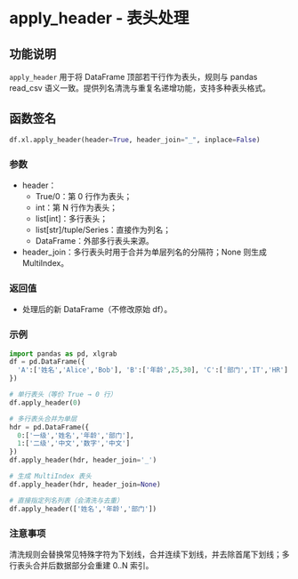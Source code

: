 # apply_header - 表头处理

## 功能说明

`apply_header` 用于将 DataFrame 顶部若干行作为表头，规则与 pandas read_csv 语义一致。提供列名清洗与重复名递增功能，支持多种表头格式。

## 函数签名

```python
df.xl.apply_header(header=True, header_join="_", inplace=False)
```

### 参数
- header：
  - True/0：第 0 行作为表头；
  - int：第 N 行作为表头；
  - list[int]：多行表头；
  - list[str]/tuple/Series：直接作为列名；
  - DataFrame：外部多行表头来源。
- header_join：多行表头时用于合并为单层列名的分隔符；None 则生成 MultiIndex。

### 返回值
- 处理后的新 DataFrame（不修改原始 df）。

### 示例
```python
import pandas as pd, xlgrab
df = pd.DataFrame({
  'A':['姓名','Alice','Bob'], 'B':['年龄',25,30], 'C':['部门','IT','HR']
})

# 单行表头（等价 True → 0 行）
df.apply_header(0)

# 多行表头合并为单层
hdr = pd.DataFrame({
  0:['一级','姓名','年龄','部门'],
  1:['二级','中文','数字','中文']
})
df.apply_header(hdr, header_join='_')

# 生成 MultiIndex 表头
df.apply_header(hdr, header_join=None)

# 直接指定列名列表（会清洗与去重）
df.apply_header(['姓名','年龄','部门'])
```

### 注意事项
清洗规则会替换常见特殊字符为下划线，合并连续下划线，并去除首尾下划线；多行表头合并后数据部分会重建 0..N 索引。


